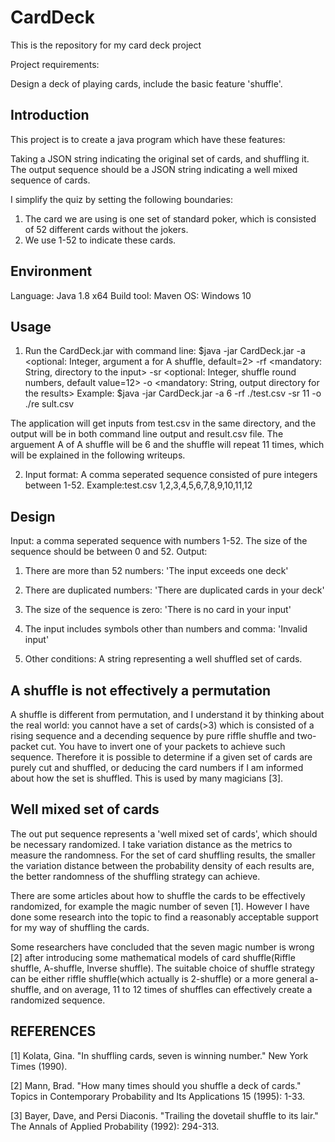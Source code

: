 # CardDeck
This is the repository for my card deck project

Project requirements:

Design a deck of playing cards, include the basic feature 'shuffle'.

## Introduction

This project is to create a java program which have these features:

Taking a JSON string indicating the original set of cards, and shuffling it. 
The output sequence should be a JSON string indicating a well mixed sequence of cards.

I simplify the quiz by setting the following boundaries:
1. The card we are using is one set of standard poker, which is consisted of 52 different cards without the jokers.
2. We use 1-52 to indicate these cards.

## Environment

Language: Java 1.8 x64
Build tool: Maven
OS: Windows 10

## Usage

1. Run the CardDeck.jar with command line: 
   $java -jar CardDeck.jar 
        -a <optional: Integer, argument a for A shuffle, default=2> 
        -rf <mandatory: String, directory to the input> 
        -sr <optional: Integer, shuffle round numbers, default value=12> 
        -o <mandatory: String, output directory for the results>
   Example:
   $java -jar CardDeck.jar -a 6 -rf ./test.csv -sr 11 -o ./re sult.csv
   
The application will get inputs from test.csv in the same directory, and the output will be in both command line output and result.csv file. The arguement A of A shuffle will be 6 and the shuffle will repeat 11 times, which will be explained in the following writeups.

2. Input format:
  A comma seperated sequence consisted of pure integers between 1-52.
  Example:test.csv
  1,2,3,4,5,6,7,8,9,10,11,12 

## Design

Input: a comma seperated sequence with numbers 1-52. The size of the sequence should be between 0 and 52.
Output:
1. There are more than 52 numbers:
'The input exceeds one deck'

2. There are duplicated numbers:
'There are duplicated cards in your deck'

3. The size of the sequence is zero:
'There is no card in your input'

4. The input includes symbols other than numbers and comma:
'Invalid input'

5. Other conditions:
A string representing a well shuffled set of cards.

## A shuffle is not effectively a permutation

A shuffle is different from permutation, and I understand it by thinking about the real world: you cannot have a set of cards(>3) which is consisted of a rising sequence and a decending sequence by pure riffle shuffle and two-packet cut. You have to invert one of your packets to achieve such sequence. Therefore it is possible to determine if a given set of cards are purely cut and shuffled, or deducing the card numbers if I am informed about how the set is shuffled. This is used by many magicians [3].

## Well mixed set of cards

The out put sequence represents a 'well mixed set of cards', which should be necessary randomized. I take variation distance as the metrics to measure the randomness. For the set of card shuffling results, the smaller the variation distance between the probability density of each results are, the better randomness of the shuffling strategy can achieve.

There are some articles about how to shuffle the cards to be effectively randomized, for example the magic number of seven [1]. However  I have done some research into the topic to find a reasonably acceptable support for my way of shuffling the cards.

Some researchers have concluded that the seven magic number is wrong [2] after introducing some mathematical models of card shuffle(Riffle shuffle, A-shuffle, Inverse shuffle). The suitable choice of shuffle strategy can be either riffle shuffle(which actually is 2-shuffle) or a more general a-shuffle, and on average, 11 to 12 times of shuffles can effectively create a randomized sequence.


## REFERENCES
[1] Kolata, Gina. "In shuffling cards, seven is winning number." New York Times (1990).

[2] Mann, Brad. "How many times should you shuffle a deck of cards." Topics in Contemporary Probability and Its Applications 15 (1995): 1-33.

[3] Bayer, Dave, and Persi Diaconis. "Trailing the dovetail shuffle to its lair." The Annals of Applied Probability (1992): 294-313.
